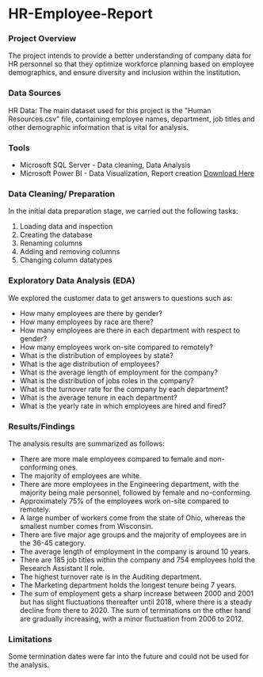 # HR-Employee-Report

### Project Overview
The project intends to provide a better understanding of company data for HR personnel so that they optimize workforce planning based on employee demographics, and ensure diversity and inclusion within the institution. 

### Data Sources
HR Data: The main dataset used for this project is the "Human Resources.csv" file, containing employee names, department, job titles and other demographic information that is vital for analysis.


### Tools
- Microsoft SQL Server - Data cleaning, Data Analysis
- Microsoft Power BI - Data Visualization, Report creation
[Download Here](https://share.google/FFCwBT9G2o1JHNgUK) 


### Data Cleaning/ Preparation 

In the initial data preparation stage, we carried out the following tasks:
1. Loading data and inspection
2. Creating the database
3. Renaming columns
4. Adding and removing columns
5. Changing column datatypes


### Exploratory Data Analysis (EDA)

We explored the customer data to get answers to questions such as:

- How many employees are there by gender?
- How many employees by race are there?
- How many employees are there in each department with respect to gender?
- How many employees work on-site compared to remotely?
- What is the distribution of employees by state?
- What is the age distribution of employees?
- What is the average length of employment for the company?
- What is the distribution of jobs roles in the company?
- What is the turnover rate for the company by each department?
- What is the average tenure in each department?
- What is the yearly rate in which employees are hired and fired?


### Results/Findings

The analysis results are summarized as follows:
- There are more male employees compared to female and non-conforming ones.
- The majority of employees are white.
- There are more employees in the Engineering department, with the majority being male personnel, followed by female and no-conforming.
- Approximately 75% of the employees work on-site compared to remotely.
- A large number of workers come from the state of Ohio, whereas the smallest number comes from Wisconsin.
- There are five major age groups and the majority of employees are in the 36-45 category.
- The average length of employment in the company is around 10 years.
- There are 185 job titles within the company and 754 employees hold the Research Assistant II role.
- The highest turnover rate is in the Auditing department.
- The Marketing department holds the longest tenure being 7 years.
- The sum of employment gets a sharp increase between 2000 and 2001 but has slight fluctuations thereafter until 2018, where there is a steady decline from there to 2020. The sum of terminations on the other hand are gradually increasing, with a minor fluctuation from 2006 to 2012.

### Limitations
Some termination dates were far into the future and could not be used for the analysis.


